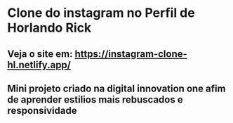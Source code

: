 # Clone do instagram no Perfil de Horlando Rick

## Veja o site em: https://instagram-clone-hl.netlify.app/

## Mini projeto criado na digital innovation one afim de aprender estilios mais rebuscados e responsividade
